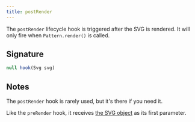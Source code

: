 ```yaml
---
title: postRender
---
```


The `postRender` lifecycle hook is triggered after the SVG is rendered.
It will only fire when `Pattern.render()` is called.

## Signature

```js
null hook(Svg svg)
```

## Notes

The `postRender` hook is rarely used, but it's there if you need it.

Like the `preRender` hook, it receives [the SVG object](/api/svg) as its first
parameter.

